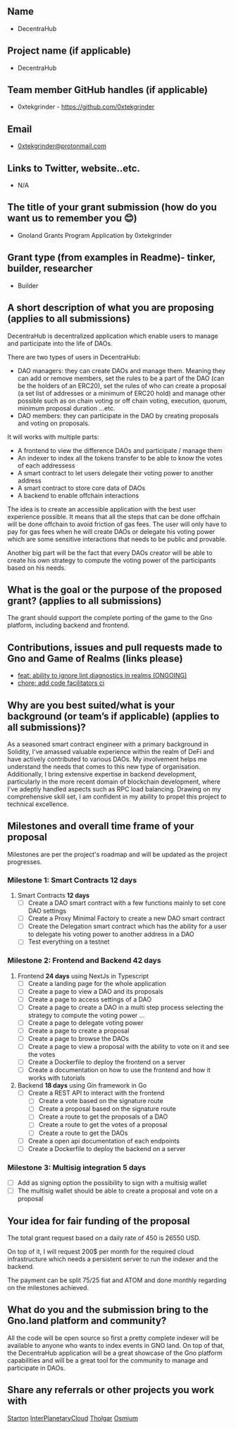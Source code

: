 ## Name
- DecentraHub

## Project name (if applicable)
- DecentraHub

## Team member GitHub handles (if applicable)
- 0xtekgrinder - https://github.com/0xtekgrinder

## Email
- 0xtekgrinder@protonmail.com

## Links to Twitter, website..etc.
- N/A

## The title of your grant submission (how do you want us to remember you 😊)
- Gnoland Grants Program Application by 0xtekgrinder

## Grant type (from examples in Readme)- tinker, builder, researcher
- Builder

## A short description of what you are proposing (applies to all submissions)

DecentraHub is decentralized application which enable users to manage and participate into the life of DAOs.

There are two types of users in DecentraHub:

- DAO managers: they can create DAOs and manage them. Meaning they can add or remove members, set the rules to be a part of the DAO (can be the holders of an ERC20), set the rules of who can create a proposal (a set list of addresses or a minimum of ERC20 hold) and manage other possible such as on chain voting or off chain voting, execution, quorum, minimum proposal duration ...etc.
- DAO members: they can participate in the DAO by creating proposals and voting on proposals.

It will works with multiple parts:
- A frontend to view the difference DAOs and participate / manage them
- An indexer to index all the tokens transfer to be able to know the votes of each addressess
- A smart contract to let users delegate their voting power to another address
- A smart contract to store core data of DAOs
- A backend to enable offchain interactions

The idea is to create an accessible application with the best user experience possible. It means that all the steps that can be done offchain will be done offchain to avoid friction of gas fees. The user will only have to pay for gas fees when he will create DAOs or delegate his voting power which are some sensitive interactions that needs to be public and provable.

Another big part will be the fact that every DAOs creator will be able to create his own strategy to compute the voting power of the participants based on his needs.

## What is the goal or the purpose of the proposed grant? (applies to all submissions)

The grant should support the complete porting of the game to the Gno platform, including backend and frontend.

## Contributions, issues and pull requests made to Gno and Game of Realms (links please)

- [feat: ability to ignore lint diagnostics in realms (ONGOING)](https://github.com/gnolang/gno/pull/1450)
- [chore: add code facilitators ci ](https://github.com/gnolang/gno/pull/1660)

## Why are you best suited/what is your background (or team’s if applicable) (applies to all submissions)?

As a seasoned smart contract engineer with a primary background in Solidity, I've amassed valuable experience within the realm of DeFi and have actively contributed to various DAOs. My involvement helps me understand the needs that comes to this new type of organisation. Additionally, I bring extensive expertise in backend development, particularly in the more recent domain of blockchain development, where I've adeptly handled aspects such as RPC load balancing. Drawing on my comprehensive skill set, I am confident in my ability to propel this project to technical excellence.

## Milestones and overall time frame of your proposal
Milestones are per the project's roadmap and will be updated as the project progresses.

### Milestone 1: Smart Contracts **12 days**

1. Smart Contracts **12 days**
    - [ ] Create a DAO smart contract with a few functions mainly to set core DAO settings
    - [ ] Create a Proxy Minimal Factory to create a new DAO smart contract
    - [ ] Create the Delegation smart contract which has the ability for a user to delegate his voting power to another address in a DAO
    - [ ] Test everything on a testnet

### Milestone 2: Frontend and Backend **42 days**

1. Frontend **24 days** using NextJs in Typescript
    - [ ] Create a landing page for the whole application
    - [ ] Create a page to view a DAO and its proposals
    - [ ] Create a page to access settings of a DAO
    - [ ] Create a page to create a DAO in a multi step process selecting the strategy to compute the voting power ...
    - [ ] Create a page to delegate voting power
    - [ ] Create a page to create a proposal
    - [ ] Create a page to browse the DAOs
    - [ ] Create a page to view a proposal with the ability to vote on it and see the votes
    - [ ] Create a Dockerfile to deploy the frontend on a server
    - [ ] Create a documentation on how to use the frontend and how it works with tutorials

2. Backend **18 days** using Gin framework in Go
    - [ ] Create a REST API to interact with the frontend
       - [ ] Create a vote based on the signature route
       - [ ] Create a proposal based on the signature route
       - [ ] Create a route to get the proposals of a DAO
       - [ ] Create a route to get the votes of a proposal
       - [ ] Create a route to get the DAOs
    - [ ] Create a open api documentation of each endpoints
    - [ ] Create a Dockerfile to deploy the backend on a server

### Milestone 3: Multisig integration **5 days**

- [ ] Add as signing option the possibility to sign with a multisig wallet
- [ ] The multisig wallet should be able to create a proposal and vote on a proposal

## Your idea for fair funding of the proposal

The total grant request based on a daily rate of 450 is 26550 USD.

On top of it, I will request 200$ per month for the required cloud infrastructure which needs a persistent server to run the indexer and the backend.

The payment can be split 75/25 fiat and ATOM and done monthly regarding on the milestones achieved.

## What do you and the submission bring to the Gno.land platform and community?

All the code will be open source so first a pretty complete indexer will be available to anyone who wants to index events in GNO land.
On top of that, the DecentraHub application will be a great showcase of the Gno platform capabilities and will be a great tool for the community to manage and participate in DAOs.

## Share any referrals or other projects you work with

[Starton](https://www.starton.com/)
[InterPlanetaryCloud](https://github.com/PoCInnovation/InterPlanetaryCloud)
[Tholgar](https://github.com/astrodevs-labs/tholgar)
[Osmium](https://github.com/astrodevs-labs/osmium)

